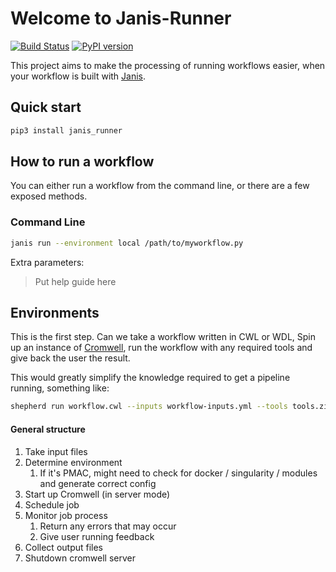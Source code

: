 # Welcome to Janis-Runner

[![Build Status](https://travis-ci.org/PMCC-BioinformaticsCore/janis-runner.svg?branch=master)](https://travis-ci.org/PMCC-BioinformaticsCore/janis-runner)
[![PyPI version](https://badge.fury.io/py/janis-pipelines.runner.svg)](https://badge.fury.io/py/janis-pipelines.bioinformatics)

This project aims to make the processing of running workflows easier, when your workflow 
is built with [Janis](https://github.com/PMCC-BioinformaticsCore/janis).

## Quick start

```bash
pip3 install janis_runner 
```

## How to run a workflow

You can either run a workflow from the command line, or there are a few exposed methods.

### Command Line

```bash
janis run --environment local /path/to/myworkflow.py
```

Extra parameters:

> Put help guide here


## Environments

This is the first step. Can we take a workflow written in CWL or WDL, Spin up an instance of 
[Cromwell](https://github.com/broadinstitute/cromwell), run the workflow with any required tools and give back the user the result.

This would greatly simplify the knowledge required to get a pipeline running, something like:

```bash
shepherd run workflow.cwl --inputs workflow-inputs.yml --tools tools.zip --env pmac --output-dir .
``` 

#### General structure

1. Take input files
2. Determine environment
    1. If it's PMAC, might need to check for docker / singularity / modules and generate correct config
3. Start up Cromwell (in server mode)
4. Schedule job
5. Monitor job process
    1. Return any errors that may occur
    2. Give user running feedback
6. Collect output files
7. Shutdown cromwell server